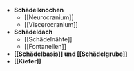 - **Schädelknochen**
	- [[Neurocranium]]
	- [[Viscerocranium]]
- **Schädeldach**
	- [[Schädelnähte]]
	- [[Fontanellen]]
- **[[Schädelbasis]] und [[Schädelgrube]]**
- **[[Kiefer]]**